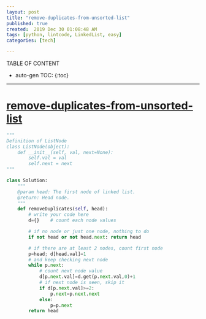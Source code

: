 ```yaml
---
layout: post
title: "remove-duplicates-from-unsorted-list"
published: true
created:  2019 Dec 30 01:08:48 AM
tags: [python, lintcode, LinkedList, easy]
categories: [tech]

---
```


TABLE OF CONTENT

* auto-gen TOC:
{:toc}

- - -

# [remove-duplicates-from-unsorted-list](https://www.lintcode.com/problem/remove-duplicates-from-unsorted-list/description?_from=ladder&&fromId=99)

```python
"""
Definition of ListNode
class ListNode(object):
    def __init__(self, val, next=None):
        self.val = val
        self.next = next
"""

class Solution:
    """
    @param head: The first node of linked list.
    @return: Head node.
    """
    def removeDuplicates(self, head):
        # write your code here
        d={}    # count each node values

        # if no node or just one node, nothing to do
        if not head or not head.next: return head

        # if there are at least 2 nodes, count first node
        p=head; d[head.val]=1
        # and keep checking next node
        while p.next:
            # count next node value
            d[p.next.val]=d.get(p.next.val,0)+1
            # if next node is seen, skip it
            if d[p.next.val]>=2:
                p.next=p.next.next
            else:
                p=p.next
        return head
```

